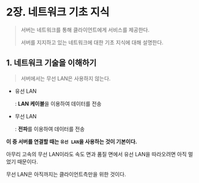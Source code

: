 # 2장. 네트워크 기초 지식

> 서버는 네트워크를 통해 클라이언트에게 서비스를 제공한다.
>
> 서버를 지지하고 있는 네트워크에 대한 기초 지식에 대해 설명한다.

## 1. 네트워크 기술을 이해하기

> 서버에서는 무선 LAN은 사용하지 않는다.

- 유선 LAN

  : **LAN 케이블**을 이용하여 데이터를 전송

- 무선 LAN

  : **전파**를 이용하여 데이터를 전송

**이 중 서버를 연결할 때는 `유선 LAN`을 사용하는 것이 기본이다.**

아무리 고속의 무선 LAN이라도 속도 면과 품질 면에서 유선 LAN을 따라오려면 아직 멀었기 때문이다.

무선 LAN은 아직까지는 클라이언트측만을 위한 것이다.

